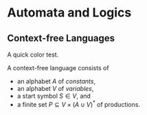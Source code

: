 <!--
author:   Thomas Wilke

email:    thomas.wilke@email.uni-kiel.de

language: en

narrator: US English Female

comment:  A simple demo that shows, how custom styles can be applied to a
          LiaScript document...

link: https://raw.githubusercontent.com/horstfortytwo/lia-test/main/alog.css
-->

# Automata and Logics

## Context-free Languages

<div class="test">

A quick color test.

</div>

<div class="definition">

A context-free language consists of 

- an alphabet $A$ of *constants*,
- an alphabet $V$ of *variables*,
- a start symbol $S \in V$, and
- a finite set $P \subseteq V \times (A \cup V)^*$ of productions.

</div>
